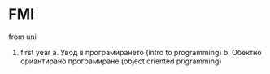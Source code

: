 # FMI
from uni

1. first year
  a. Увод в програмирането (intro to programming)
  b. Обектно ориантирано програмиране (object oriented prigramming)
